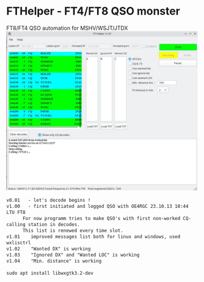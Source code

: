# FTHelper - FT4/FT8 QSO monster
FT8/FT4 QSO automation for MSHV/WSJT/JTDX
![Screenshot](screen.jpg)

    v0.01	- let's decode begins !
    v1.00	- first initiated and logged QSO with OE4RGC 23.10.13 10:44 LTU FT8
		  For now programm tries to make QSO's with first non-worked CQ-calling station in decodes.
    	  This list is renewed every time slot.
    v1.01	 improved messages list both for linux and windows, used wxlisctrl
    v1.02	 "Wanted DX" is working
    v1.03	 "Ignored DX" and "Wanted LOC" is working
    v1.04	 "Min. distance" is working

    sudo apt install libwxgtk3.2-dev
